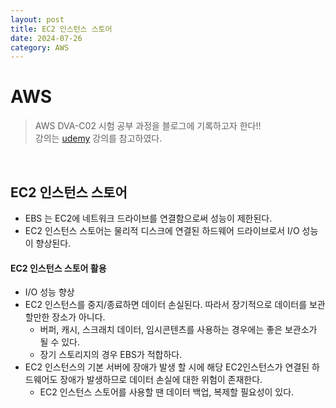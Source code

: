```yaml
---
layout: post
title: EC2 인스턴스 스토어
date: 2024-07-26
category: AWS
---
```


# AWS

> AWS DVA-C02 시험 공부 과정을 블로그에 기록하고자 한다!! <br>
> 강의는 [udemy](https://www.udemy.com/share/105Hxw3@0cQdz1131EH9l6miYRGC7Z2Im8bmTMdAo7U-M_IUQA0101eYlVeFerKpk6CkYQwlDA==/) 강의를 참고하였다.

<br>

## EC2 인스턴스 스토어
- EBS 는 EC2에 네트워크 드라이브를 연결함으로써 성능이 제한된다.
- EC2 인스턴스 스토어는 물리적 디스크에 연결된 하드웨어 드라이브로서 I/O 성능이 향상된다.

#### EC2 인스턴스 스토어 활용
- I/O 성능 향상
- EC2 인스턴스를 중지/종료하면 데이터 손실된다. 따라서 장기적으로 데이터를 보관할만한 장소가 아니다.
  - 버퍼, 캐시, 스크래치 데이터, 임시콘텐츠를 사용하는 경우에는 좋은 보관소가 될 수 있다. 
  - 장기 스토리지의 경우 EBS가 적합하다.
- EC2 인스턴스의 기본 서버에 장애가 발생 할 시에 해당 EC2인스턴스가 연결된 하드웨어도 장애가 발생하므로 데이터 손실에 대한 위험이 존재한다.
  - EC2 인스턴스 스토어를 사용할 땐 데이터 백업, 복제할 필요성이 있다.